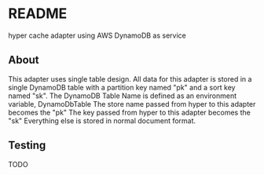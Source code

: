 # README

hyper cache adapter using AWS DynamoDB as service

## About

This adapter uses single table design. All data for this adapter is stored in a single DynamoDB table with a partition key named "pk" and a sort key named "sk".
The DynamoDB Table Name is defined as an environment variable, DynamoDbTable
The store name passed from hyper to this adapter becomes the "pk"
The key passed from hyper to this adapter becomes the "sk"
Everything else is stored in normal document format.

## Testing

TODO
